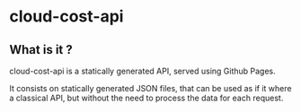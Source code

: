 # cloud-cost-api

## What is it ?

cloud-cost-api is a statically generated API, served using Github Pages.

It consists on statically generated JSON files, that can be used as if it where a classical API,
but without the need to process the data for each request.
